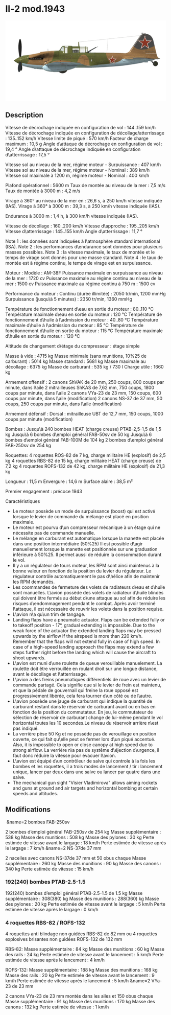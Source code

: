 # Il-2 mod.1943

![il2m43](../images/il2m43.png)

## Description

Vitesse de décrochage indiquée en configuration de vol : 144..159 km/h
Vitesse de décrochage indiquée en configuration de décollage/atterrissage : 135..152 km/h
Vitesse limite de piqué : 570 km/h
Facteur de charge maximum : 10,5 g
Angle d\attaque de décrochage en configuration de vol : 19,4 °
Angle d\attaque de décrochage indiquée en configuration d\atterrissage : 17,5 °

Vitesse sol au niveau de la mer, régime moteur - Surpuissance : 407 km/h
Vitesse sol au niveau de la mer, régime moteur - Nominal : 389 km/h
Vitesse sol maximale à 1200 m, régime moteur - Nominal : 400 km/h

Plafond opérationnel : 5600 m
Taux de montée au niveau de la mer : 7,5 m/s
Taux de montée à 3000 m : 4,2 m/s

Virage à 360° au niveau de la mer en : 26,6 s, à 250 km/h vitesse indiquée (IAS).
Virage à 360° à 3000 m : 39,3 s, à 250 km/h vitesse indiquée (IAS).

Endurance à 3000 m : 1,4 h, à 300 km/h vitesse indiquée (IAS).

Vitesse de décollage : 160..200 km/h
Vitesse d\approche : 195..205 km/h
Vitesse d\atterrissage : 145..155 km/h
Angle d\atterrissage : 11,7 °

Note 1 : les données sont indiquées à l\atmosphère standard international (ISA).
Note 2 : les performances d\endurance sont données pour plusieurs masses possibles.
Note 3 : la vitesse maximale, le taux de montée et le temps de virage sont donnés pour une masse standard.
Note 4 : le taux de montée est à régime continu, le temps de virage est en surpuissance.

Moteur :
Modèle : AM-38F
Puissance maximale en surpuissance au niveau de la mer : 1720 cv
Puissance maximale au régime continu au niveau de la mer : 1500 cv
Puissance maximale au régime continu à 750 m : 1500 cv

Performance du moteur :
Continu (durée illimitée) : 2050 tr/min, 1200 mmHg
Surpuissance (jusqu\à 5 minutes) : 2350 tr/min, 1360 mmHg

Température de fonctionnement d\eau en sortie du moteur : 80..110 °C
Température maximale d\eau en sortie du moteur : 120 °C
Température de fonctionnement d\huile à l\admission du moteur : 40..80 °C
Température maximale d\huile à l\admission du moteur : 85 °C
Température de fonctionnement d\huile en sortie du moteur : 115 °C
Température maximale d\huile en sortie du moteur : 120 °C

Altitude de changement d\étage du compresseur : étage simple

Masse à vide : 4715 kg
Masse minimale (sans munitions, 10%25 de carburant) : 5014 kg
Masse standard : 5681 kg
Masse maximale au décollage : 6375 kg
Masse de carburant : 535 kg / 730 l
Charge utile : 1660 kg

Armement offensif :
2 canons ShVAK de 20 mm, 250 coups, 800 coups par minute, dans l\aile
2 mitrailleuses ShKAS de 7,62 mm, 750 coups, 1800 coups par minute, dans l\aile
2 canons VYa-23 de 23 mm, 150 coups, 600 coups par minute, dans l\aile (modification)
2 canons NS-37 de 37 mm, 50 coups, 250 coups par minute, dans l\aile (modification)

Armement défensif :
Dorsal : mitrailleuse UBT de 12,7 mm, 150 coups, 1000 coups par minute (modification)

Bombes :
Jusqu\à 240 bombes HEAT (charge creuse) PTAB-2,5-1,5 de 1,5 kg
Jusqu\à 6 bombes d\emploi général FAB-50sv de 50 kg
Jusqu\à 6 bombes d\emploi général FAB-100M de 104 kg
2 bombes d\emploi général FAB-250sv de 254 kg 

Roquettes:
4 roquettes ROS-82 de 7 kg, charge militaire HE (explosif) de 2,5 kg
4 roquettes RBS-82 de 15 kg, charge militaire HEAT (charge creuse) de 7,2 kg
4 roquettes ROFS-132 de 42 kg, charge militaire HE (explosif) de 21,3 kg

Longueur : 11,5 m
Envergure : 14,6 m
Surface alaire : 38,5 m²

Premier engagement : précoce 1943

Caractéristiques
- Le moteur possède un mode de surpuissance (boost) qui est activé lorsque le levier de commande du mélange est placé en position maximale.
- Le moteur est pourvu d\un compresseur mécanique à un étage qui ne nécessite pas de commande manuelle.
- Le mélange en carburant est automatique lorsque la manette est placée dans une position intermédiaire (50%25) Il est possible d\agir manuellement lorsque la manette est positionnée sur une graduation inférieure à 50%25. Il permet aussi de réduire la consommation durant le vol.
- Il y a un régulateur de tours moteur, les RPM sont ainsi maintenus à la bonne valeur en fonction de la position du levier du régulateur. Le régulateur contrôle automatiquement le pas d\hélice afin de maintenir les RPM demandés.
- Les coommandes de fermeture des volets de radiateurs d\eau et d\huile sont manuelles. L\avion possède des volets de radiateur d\huile blindés qui doivent être fermés au début d\une attaque au sol afin de réduire les risques d\endommagement pendant le combat. Après avoir terminé l\attaque, il est nécessaire de rouvrir les volets dans la position requise.
- L\avion n\a qu\un trim de tangage.
- Landing flaps have a pneumatic actuator. Flaps can be extended fully or to takeoff position - 17°, gradual extending is impossible. Due to the weak force of the actuator the extended landing flaps may be pressed upwards by the airflow if the airspeed is more than 220 km/h. Remember that the flaps will not extend fully in case of high speed. In case of a high-speed landing approach the flaps may extend a few steps further right before the landing which will cause the aircraft to shoot upwards.
- L\avion est muni d\une roulette de queue verouillable manuelement. La roulette doit être verrouillée en roulant droit sur une longue distance, avant le décollage et l\atterrissage.
- L\avion a des freins pneumatiques différentiels de roue avec un levier de commande partagé. Cela signifie que si le levier de frein est maintenu, et que la pédale de gouvernail qui freine la roue opposé est progressivement libérée, cela fera tourner d\un côté ou de l\autre.
- L\avion possède une jauge de carburant qui indique la quantité de carburant restant dans le réservoir de carburant avant ou en bas en fonction de la position du commutateur. En jeu, le commutateur de sélection de réservoir de carburant change de lui-même pendant le vol horizontal toutes les 10 secondes.Le niveau du réservoir arrière n\est pas indiqué. 
- La verrière pèse 50 Kg et ne possède pas de verouillage en position ouverte, ce qui fait qu\elle peut se fermer lors d\un piqué accentué. Also, it is impossible to open or close canopy at high speed due to strong airflow. La verrière n\a pas de systême d\éjection d\urgence, il faut donc réduire la vitesse pour évacuer l\avion.
- L\avion est équipé d\un contrôleur de salve qui controle à la fois les bombes et les roquettes, il a trois modes de lancement / tir : lancement unique, lancer par deux dans une salve ou lancer par quatre dans une salve.
- The mechanical gun sight "Visier Vladimirova" allows aiming rockets and guns at ground and air targets and horizontal bombing at certain speeds and altitudes.

## Modifications
﻿
&name=2 bombes FAB-250sv

2 bombes d’emploi général FAB-250sv de 254 kg
Masse supplémentaire : 538 kg
Masse des munitions : 508 kg
Masse des pylones : 30 kg
Perte estimée de vitesse avant le largage : 18 km/h
Perte estimée de vitesse après le largage : 7 km/h﻿
&name=2 NS-37de 37 mm

2 nacelles avec canons NS-37de 37 mm et 50 obus chaque
Masse supplémentaire : 260 kg
Masse des munitions : 90 kg
Masse des canons : 340 kg
Perte estimée de vitesse : 15 km/h
### 192(240) bombes PTAB-2.5-1.5

192(240) bombes d’emploi général PTAB-2.5-1.5 de 1.5 kg
Masse supplémentaire : 308(380) kg
Masse des munitions : 288(360) kg
Masse des pylones : 20 kg
Perte estimée de vitesse avant le largage : 5 km/h
Perte estimée de vitesse après le largage : 0 km/h
### 4 roquettes RBS-82 / ROFS-132 

4 roquettes anti blindage non guidées RBS-82 de 82 mm ou 4 roquettes explosives brisantes non guidées ROFS-132 de 132 mm

RBS-82:
Masse supplémentaire : 84 kg
Masse des munitions : 60 kg
Masse des rails : 24 kg
Perte estimée de vitesse avant le lancement : 5 km/h
Perte estimée de vitesse après le lancement : 4 km/h

ROFS-132:
Masse supplémentaire : 188 kg
Masse des munitions : 168 kg
Masse des rails : 20 kg
Perte estimée de vitesse avant le lancement : 9 km/h
Perte estimée de vitesse après le lancement : 5 km/h﻿
&name=2 VYa-23 de 23 mm

2 canons VYa-23 de 23 mm montés dans les ailes et 150 obus chaque
Masse supplémentaire : 91 kg
Masse des munitions : 170 kg
Masse des canons : 132 kg
Perte estimée de vitesse : 1 km/h
